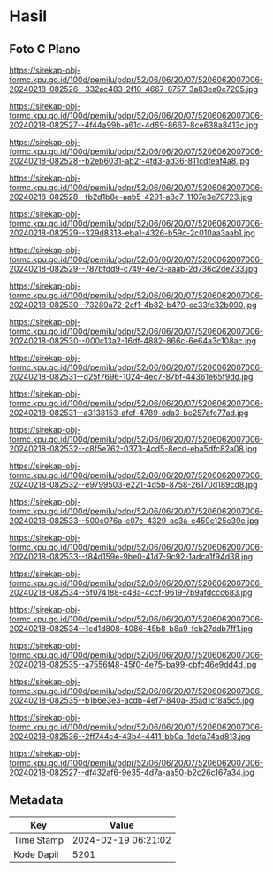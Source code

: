 # Hasil

## Foto C Plano

https://sirekap-obj-formc.kpu.go.id/100d/pemilu/pdpr/52/06/06/20/07/5206062007006-20240218-082526--332ac483-2f10-4667-8757-3a83ea0c7205.jpg

https://sirekap-obj-formc.kpu.go.id/100d/pemilu/pdpr/52/06/06/20/07/5206062007006-20240218-082527--4f44a99b-a61d-4d69-8667-8ce638a8413c.jpg

https://sirekap-obj-formc.kpu.go.id/100d/pemilu/pdpr/52/06/06/20/07/5206062007006-20240218-082528--b2eb6031-ab2f-4fd3-ad36-811cdfeaf4a8.jpg

https://sirekap-obj-formc.kpu.go.id/100d/pemilu/pdpr/52/06/06/20/07/5206062007006-20240218-082528--fb2d1b8e-aab5-4291-a8c7-1107e3e79723.jpg

https://sirekap-obj-formc.kpu.go.id/100d/pemilu/pdpr/52/06/06/20/07/5206062007006-20240218-082529--329d8313-eba1-4326-b59c-2c010aa3aab1.jpg

https://sirekap-obj-formc.kpu.go.id/100d/pemilu/pdpr/52/06/06/20/07/5206062007006-20240218-082529--787bfdd9-c749-4e73-aaab-2d736c2de233.jpg

https://sirekap-obj-formc.kpu.go.id/100d/pemilu/pdpr/52/06/06/20/07/5206062007006-20240218-082530--73289a72-2cf1-4b82-b479-ec33fc32b090.jpg

https://sirekap-obj-formc.kpu.go.id/100d/pemilu/pdpr/52/06/06/20/07/5206062007006-20240218-082530--000c13a2-16df-4882-866c-6e64a3c108ac.jpg

https://sirekap-obj-formc.kpu.go.id/100d/pemilu/pdpr/52/06/06/20/07/5206062007006-20240218-082531--d25f7696-1024-4ec7-87bf-44361e65f9dd.jpg

https://sirekap-obj-formc.kpu.go.id/100d/pemilu/pdpr/52/06/06/20/07/5206062007006-20240218-082531--a3138153-afef-4789-ada3-be257afe77ad.jpg

https://sirekap-obj-formc.kpu.go.id/100d/pemilu/pdpr/52/06/06/20/07/5206062007006-20240218-082532--c8f5e762-0373-4cd5-8ecd-eba5dfc82a08.jpg

https://sirekap-obj-formc.kpu.go.id/100d/pemilu/pdpr/52/06/06/20/07/5206062007006-20240218-082532--e9799503-e221-4d5b-8758-26170d189cd8.jpg

https://sirekap-obj-formc.kpu.go.id/100d/pemilu/pdpr/52/06/06/20/07/5206062007006-20240218-082533--500e076a-c07e-4329-ac3a-e459c125e39e.jpg

https://sirekap-obj-formc.kpu.go.id/100d/pemilu/pdpr/52/06/06/20/07/5206062007006-20240218-082533--f84d159e-9be0-41d7-9c92-1adca1f94d38.jpg

https://sirekap-obj-formc.kpu.go.id/100d/pemilu/pdpr/52/06/06/20/07/5206062007006-20240218-082534--5f074188-c48a-4ccf-9619-7b9afdccc683.jpg

https://sirekap-obj-formc.kpu.go.id/100d/pemilu/pdpr/52/06/06/20/07/5206062007006-20240218-082534--1cd1d808-4086-45b8-b8a9-fcb27ddb7ff1.jpg

https://sirekap-obj-formc.kpu.go.id/100d/pemilu/pdpr/52/06/06/20/07/5206062007006-20240218-082535--a7556f48-45f0-4e75-ba99-cbfc46e9dd4d.jpg

https://sirekap-obj-formc.kpu.go.id/100d/pemilu/pdpr/52/06/06/20/07/5206062007006-20240218-082535--b1b6e3e3-acdb-4ef7-840a-35ad1cf8a5c5.jpg

https://sirekap-obj-formc.kpu.go.id/100d/pemilu/pdpr/52/06/06/20/07/5206062007006-20240218-082536--2ff744c4-43b4-4411-bb0a-1defa74ad813.jpg

https://sirekap-obj-formc.kpu.go.id/100d/pemilu/pdpr/52/06/06/20/07/5206062007006-20240218-082527--df432af6-9e35-4d7a-aa50-b2c26c167a34.jpg


## Metadata

| Key        | Value               |
| ---------- | ------------------- |
| Time Stamp | 2024-02-19 06:21:02 |
| Kode Dapil | 5201                |




